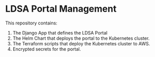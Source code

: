 # LDSA Portal Management

This repository contains:

1. The Django App that defines the LDSA Portal
2. The Helm Chart that deploys the portal to the Kubernetes cluster.
3. The Terraform scripts that deploy the Kubernetes cluster to AWS.
4. Encrypted secrets for the portal.